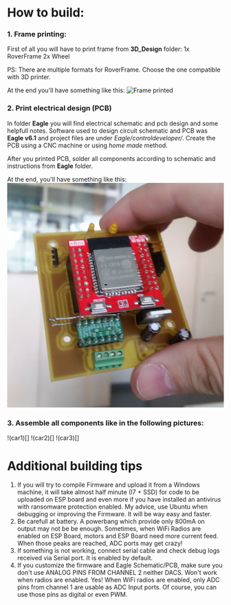 # How to build:

### 1. Frame printing:
First of all you will have to print frame from **3D_Design** folder:
1x RoverFrame
2x Wheel

PS: There are multiple formats for RoverFrame. Choose the one compatible with 3D printer.

At the end you'll have something like this:
![Frame printed](docs/frameprinted.jpg)

### 2. Print electrical design (PCB)
In folder **Eagle** you will find electrical schematic and pcb design and some helpfull notes. Software used to design circuit schematic and PCB was **Eagle v6.1** and project files are under *Eagle/controldeveloper/*.
Create the PCB using a CNC machine or using *home made* method.

After you printed PCB, solder all components according to schematic and instructions from **Eagle** folder.

At the end, you'll have something like this:
![PCB Finished](Eagle/pcb_finished.jpg)

### 3. Assemble all components like in the following pictures:
!(car1)[]
!(car2)[]
!(car3)[]


# Additional building tips
  1. If you will try to compile Firmware and upload it from a Windows machine, it will take almost half minute (I7 + SSD) for code to be uploaded on ESP board and even more if you have installed an antivirus with ransomware protection enabled. My advice, use Ubuntu when debugging or improving the Firmware. It will be way easy and faster.
  2. Be carefull at battery. A powerbang which provide only 800mA on output may not be be enough. Sometimes, when WiFi Radios are enabled on ESP Board, motors and ESP Board need more current feed. When those peaks are reached, ADC ports may get crazy!
  3. If something is not working, connect serial cable and check debug logs received via Serial port. It is enabled by default. 
  4. If you customize the firmware and Eagle Schematic/PCB, make sure you don't use ANALOG PINS FROM CHANNEL 2 neither DACS. Won't work when radios are enabled. Yes! When WiFi radios are enabled, only ADC pins from channel 1 are usable as ADC Input ports. Of course, you can use those pins as digital or even PWM.
